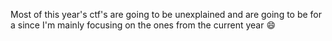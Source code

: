 Most of this year's ctf's are going to be unexplained and are going to be for a since I'm mainly focusing on the ones from the current year :smile:

